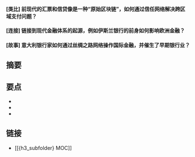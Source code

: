 #### [类比] 前现代的汇票和信贷像是一种“原始区块链”，如何通过信任网络解决跨区域支付问题？


#### [连接] 链接到现代金融体系的起源，例如伊斯兰银行的前身如何影响欧洲金融？


#### [故事] 意大利银行家如何通过丝绸之路网络操作国际金融，并催生了早期银行业？


## 摘要


## 要点

- 
- 
- 

## 链接

- [[{h3_subfolder} MOC]]
